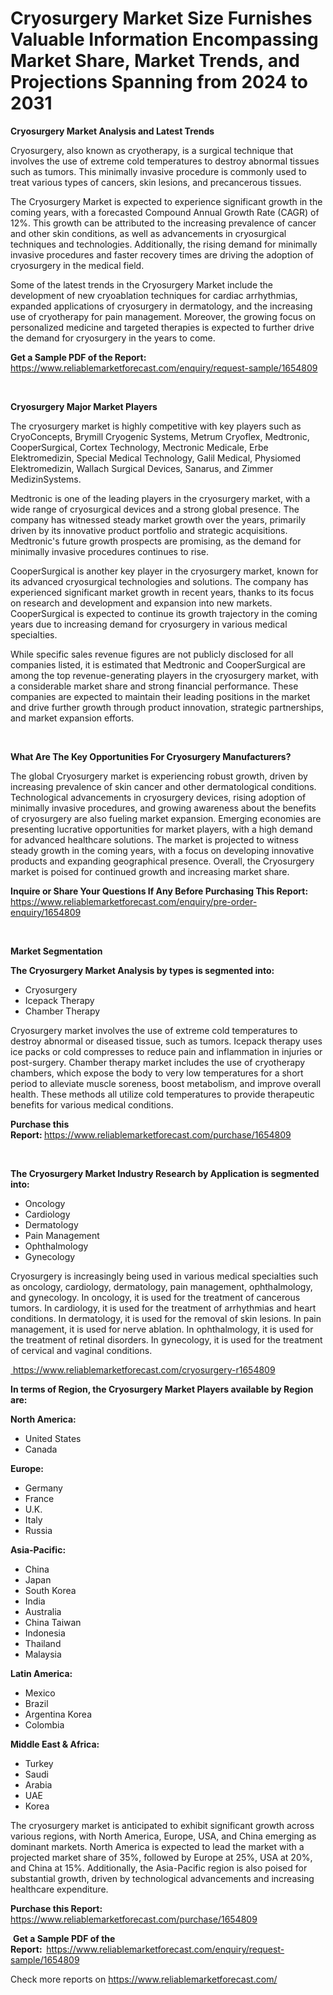 <p><h1>Cryosurgery Market Size Furnishes Valuable Information Encompassing Market Share, Market Trends, and Projections Spanning from 2024 to 2031</h1></p><p><strong>Cryosurgery Market Analysis and Latest Trends</strong></p>
<p><p>Cryosurgery, also known as cryotherapy, is a surgical technique that involves the use of extreme cold temperatures to destroy abnormal tissues such as tumors. This minimally invasive procedure is commonly used to treat various types of cancers, skin lesions, and precancerous tissues.</p><p>The Cryosurgery Market is expected to experience significant growth in the coming years, with a forecasted Compound Annual Growth Rate (CAGR) of 12%. This growth can be attributed to the increasing prevalence of cancer and other skin conditions, as well as advancements in cryosurgical techniques and technologies. Additionally, the rising demand for minimally invasive procedures and faster recovery times are driving the adoption of cryosurgery in the medical field.</p><p>Some of the latest trends in the Cryosurgery Market include the development of new cryoablation techniques for cardiac arrhythmias, expanded applications of cryosurgery in dermatology, and the increasing use of cryotherapy for pain management. Moreover, the growing focus on personalized medicine and targeted therapies is expected to further drive the demand for cryosurgery in the years to come.</p></p>
<p><strong>Get a Sample PDF of the Report:&nbsp;</strong> <a href="https://www.reliablemarketforecast.com/enquiry/request-sample/1654809">https://www.reliablemarketforecast.com/enquiry/request-sample/1654809</a></p>
<p>&nbsp;</p>
<p><strong>Cryosurgery Major Market Players</strong></p>
<p><p>The cryosurgery market is highly competitive with key players such as CryoConcepts, Brymill Cryogenic Systems, Metrum Cryoflex, Medtronic, CooperSurgical, Cortex Technology, Mectronic Medicale, Erbe Elektromedizin, Special Medical Technology, Galil Medical, Physiomed Elektromedizin, Wallach Surgical Devices, Sanarus, and Zimmer MedizinSystems.</p><p>Medtronic is one of the leading players in the cryosurgery market, with a wide range of cryosurgical devices and a strong global presence. The company has witnessed steady market growth over the years, primarily driven by its innovative product portfolio and strategic acquisitions. Medtronic's future growth prospects are promising, as the demand for minimally invasive procedures continues to rise.</p><p>CooperSurgical is another key player in the cryosurgery market, known for its advanced cryosurgical technologies and solutions. The company has experienced significant market growth in recent years, thanks to its focus on research and development and expansion into new markets. CooperSurgical is expected to continue its growth trajectory in the coming years due to increasing demand for cryosurgery in various medical specialties.</p><p>While specific sales revenue figures are not publicly disclosed for all companies listed, it is estimated that Medtronic and CooperSurgical are among the top revenue-generating players in the cryosurgery market, with a considerable market share and strong financial performance. These companies are expected to maintain their leading positions in the market and drive further growth through product innovation, strategic partnerships, and market expansion efforts.</p></p>
<p>&nbsp;</p>
<p><strong>What Are The Key Opportunities For Cryosurgery Manufacturers?</strong></p>
<p><p>The global Cryosurgery market is experiencing robust growth, driven by increasing prevalence of skin cancer and other dermatological conditions. Technological advancements in cryosurgery devices, rising adoption of minimally invasive procedures, and growing awareness about the benefits of cryosurgery are also fueling market expansion. Emerging economies are presenting lucrative opportunities for market players, with a high demand for advanced healthcare solutions. The market is projected to witness steady growth in the coming years, with a focus on developing innovative products and expanding geographical presence. Overall, the Cryosurgery market is poised for continued growth and increasing market share.</p></p>
<p><strong>Inquire or Share Your Questions If Any Before Purchasing This Report:</strong> <a href="https://www.reliablemarketforecast.com/enquiry/pre-order-enquiry/1654809">https://www.reliablemarketforecast.com/enquiry/pre-order-enquiry/1654809</a></p>
<p>&nbsp;</p>
<p><strong>Market Segmentation</strong></p>
<p><strong>The Cryosurgery Market Analysis by types is segmented into:</strong></p>
<p><ul><li>Cryosurgery</li><li>Icepack Therapy</li><li>Chamber Therapy</li></ul></p>
<p><p>Cryosurgery market involves the use of extreme cold temperatures to destroy abnormal or diseased tissue, such as tumors. Icepack therapy uses ice packs or cold compresses to reduce pain and inflammation in injuries or post-surgery. Chamber therapy market includes the use of cryotherapy chambers, which expose the body to very low temperatures for a short period to alleviate muscle soreness, boost metabolism, and improve overall health. These methods all utilize cold temperatures to provide therapeutic benefits for various medical conditions.</p></p>
<p><strong>Purchase this Report:&nbsp;</strong><a href="https://www.reliablemarketforecast.com/purchase/1654809">https://www.reliablemarketforecast.com/purchase/1654809</a></p>
<p>&nbsp;</p>
<p><strong>The Cryosurgery Market Industry Research by Application is segmented into:</strong></p>
<p><ul><li>Oncology</li><li>Cardiology</li><li>Dermatology</li><li>Pain Management</li><li>Ophthalmology</li><li>Gynecology</li></ul></p>
<p><p>Cryosurgery is increasingly being used in various medical specialties such as oncology, cardiology, dermatology, pain management, ophthalmology, and gynecology. In oncology, it is used for the treatment of cancerous tumors. In cardiology, it is used for the treatment of arrhythmias and heart conditions. In dermatology, it is used for the removal of skin lesions. In pain management, it is used for nerve ablation. In ophthalmology, it is used for the treatment of retinal disorders. In gynecology, it is used for the treatment of cervical and vaginal conditions.</p></p>
<p><a href="https://www.reliablemarketforecast.com/cryosurgery-r1654809">&nbsp;https://www.reliablemarketforecast.com/cryosurgery-r1654809</a></p>
<p><strong>In terms of Region, the Cryosurgery Market Players available by Region are:</strong></p>
<p>
    <p> <strong> North America: </strong>
        <ul>
            <li>United States</li>
            <li>Canada</li>
        </ul>
        </p> 
    <p> <strong> Europe: </strong>
        <ul>
            <li>Germany</li>
            <li>France</li>
            <li>U.K.</li>
            <li>Italy</li>
            <li>Russia</li>
        </ul>
        </p> 
    <p> <strong> Asia-Pacific: </strong>
        <ul>
            <li>China</li>
            <li>Japan</li>
            <li>South Korea</li>
            <li>India</li>
            <li>Australia</li>
            <li>China Taiwan</li>
            <li>Indonesia</li>
            <li>Thailand</li>
            <li>Malaysia</li>
        </ul>
        </p> 
    <p> <strong> Latin America: </strong>
        <ul>
            <li>Mexico</li>
            <li>Brazil</li>
            <li>Argentina Korea</li>
            <li>Colombia</li>
        </ul>
        </p> 
    <p> <strong> Middle East & Africa: </strong>
        <ul>
            <li>Turkey</li>
            <li>Saudi</li>
            <li>Arabia</li>
            <li>UAE</li>
            <li>Korea</li>
        </ul>
    </p>
    </p>
<p><p>The cryosurgery market is anticipated to exhibit significant growth across various regions, with North America, Europe, USA, and China emerging as dominant markets. North America is expected to lead the market with a projected market share of 35%, followed by Europe at 25%, USA at 20%, and China at 15%. Additionally, the Asia-Pacific region is also poised for substantial growth, driven by technological advancements and increasing healthcare expenditure.</p></p>
<p><strong>Purchase this Report: </strong><a href="https://www.reliablemarketforecast.com/purchase/1654809">https://www.reliablemarketforecast.com/purchase/1654809</a></p>
<p>&nbsp;<strong>Get a Sample PDF of the Report:&nbsp;&nbsp;</strong><a href="https://www.reliablemarketforecast.com/enquiry/request-sample/1654809">https://www.reliablemarketforecast.com/enquiry/request-sample/1654809</a></p>
<p><strong></strong></p>
<p>Check more reports on <a href="https://www.reliablemarketforecast.com/">https://www.reliablemarketforecast.com/</a></p>